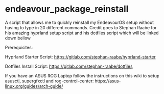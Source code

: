 # endeavour_package_reinstall
A script that allows me to quickly reinstall my EndeavourOS setup without having to type in 20 different commands. Credit goes to Stephan Raabe for his amazing hyprland setup script and his dotfiles script which will be linked down bellow

Prerequisites:

Hyprland Starter Script: https://gitlab.com/stephan-raabe/hyprland-starter

Dotfiles Install Script: https://gitlab.com/stephan-raabe/dotfiles

If you have an ASUS ROG Laptop follow the instructions on this wiki to setup asusctl, supergfxctl and rog-control-center: https://asus-linux.org/guides/arch-guide/
